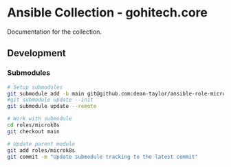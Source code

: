 # Ansible Collection - gohitech.core

Documentation for the collection.

## Development

### Submodules

```bash
# Setup submodules
git submodule add -b main git@github.com:dean-taylor/ansible-role-microk8s.git roles/microk8s
#git submodule update --init
git submodule update --remote

# Work with submodule
cd roles/microk8s
git checkout main

# Update parent module
git add roles/microk8s
git commit -m "Update submodule tracking to the latest commit"
```
